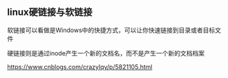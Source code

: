 ## linux硬链接与软链接

软链接可以看做是Windows中的快捷方式，可以让你快速链接到目录或者目标文件

硬链接则是通过inode产生一个新的文档名，而不是产生一个新的文档档案

https://www.cnblogs.com/crazylqy/p/5821105.html